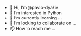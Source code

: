 - 👋 Hi, I’m @pavlo-dyakiv
- 👀 I’m interested in Python
- 🌱 I’m currently learning ...
- 💞️ I’m looking to collaborate on ...
- 📫 How to reach me ...

<!---
pavlo-dyakiv/pavlo-dyakiv is a ✨ special ✨ repository because its `README.md` (this file) appears on your GitHub profile.
You can click the Preview link to take a look at your changes.
--->
